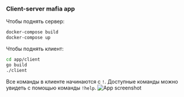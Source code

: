 ### Client-server mafia app

Чтобы поднять сервер:
```bash
docker-compose build
docker-compose up
```

Чтобы поднять клиент:
```bash
cd app/client
go build
./client
```
Все команды в клиенте начинаются с `!`. Доступные команды можно увидеть с помощью команды `!help`.
![App screenshot](image.png)

